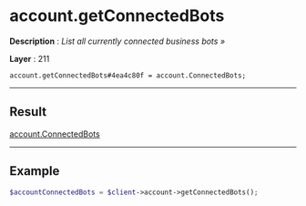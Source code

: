 # account.getConnectedBots

**Description** : *List all currently connected business bots &raquo;*

**Layer** : 211

```tl
account.getConnectedBots#4ea4c80f = account.ConnectedBots;
```

---

## Result

[account.ConnectedBots](type/account.ConnectedBots)

---

## Example

```php
$accountConnectedBots = $client->account->getConnectedBots();
```